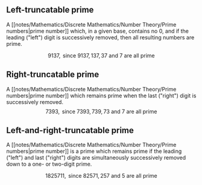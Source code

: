 ## Left-truncatable prime
A [[notes/Mathematics/Discrete Mathematics/Number Theory/Prime numbers|prime number]] which, in a given base, contains no 0, and if the leading ("left") digit is successively removed, then all resulting numbers are prime.

$$9137, \text{ since } 9137, 137, 37 \text{ and } 7 \text{ are all prime}$$

## Right-truncatable prime

A [[notes/Mathematics/Discrete Mathematics/Number Theory/Prime numbers|prime number]] which remains prime when the last ("right") digit is successively removed. 
$$7393, \text{ since }7393, 739, 73 \text{ and } 7 \text{ are all prime}$$

##  Left-and-right-truncatable prime

A [[notes/Mathematics/Discrete Mathematics/Number Theory/Prime numbers|prime number]] is a prime which remains prime if the leading ("left") and last ("right") digits are simultaneously successively removed down to a one- or two-digit prime.

$$1825711, \text{ since }82571, 257 \text{ and } 5 \text{ are all prime}$$